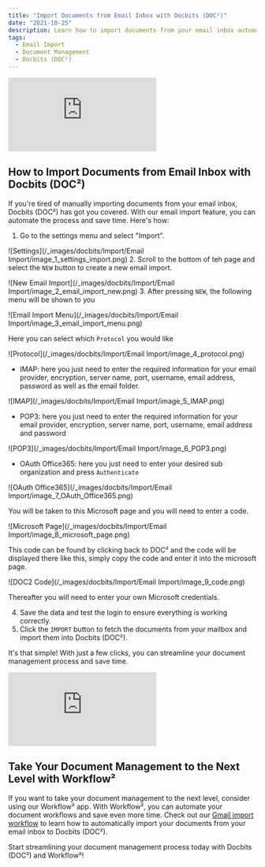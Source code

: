 ```yaml
---
title: "Import Documents from Email Inbox with Docbits (DOC²)"
date: "2021-10-25"
description: Learn how to import documents from your email inbox automatically with Docbits (DOC²). Follow these simple steps to streamline your document management process.
tags:
  - Email Import
  - Document Management
  - Docbits (DOC²)
---
```


<div class='video-container'>
  <iframe src='https://www.youtube.com/embed/VIDEO_ID_HERE' frameborder='0' allowfullscreen></iframe>
</div>

## How to Import Documents from Email Inbox with Docbits (DOC²)

If you're tired of manually importing documents from your email inbox, Docbits (DOC²) has got you covered. With our email import feature, you can automate the process and save time. Here's how:

1. Go to the settings menu and select "Import".

![Settings](/_images/docbits/Import/Email Import/image_1_settings_import.png)
2. Scroll to the bottom of teh page and select the `NEW` button to create a new email import.

![New Email Import](/_images/docbits/Import/Email Import/image_2_email_import_new.png)
3. After pressing `NEW`, the following menu will be shown to you

![Email Import Menu](/_images/docbits/Import/Email Import/image_3_email_import_menu.png)

Here you can select which `Protocol` you would like

![Protocol](/_images/docbits/Import/Email Import/image_4_protocol.png)

- IMAP: here you just need to enter the required information for your email provider, encryption, server name, port, username, email address, password as well as the email folder.

![IMAP](/_images/docbits/Import/Email Import/image_5_IMAP.png)

- POP3: here you just need to enter the required information for your email provider, encryption, server name, port, username, email address and password

![POP3](/_images/docbits/Import/Email Import/image_6_POP3.png)

- OAuth Office365: here you just need to enter your desired sub organization and press `Authenticate`

![OAuth Office365](/_images/docbits/Import/Email Import/image_7_OAuth_Office365.png)

You will be taken to this Microsoft page and you will need to enter a code.

![Microsoft Page](/_images/docbits/Import/Email Import/image_8_microsoft_page.png)

This code can be found by clicking back to DOC² and the code will be displayed there like this, simply copy the code and enter it into the microsoft page.

![DOC2 Code](/_images/docbits/Import/Email Import/image_9_code.png)

Thereafter you will need to enter your own Microsoft credentials.

4. Save the data and test the login to ensure everything is working correctly.
5. Click the `IMPORT` button to fetch the documents from your mailbox and import them into Docbits (DOC²).

It's that simple! With just a few clicks, you can streamline your document management process and save time.

<div class='video-container'>
  <iframe src='https://www.youtube.com/embed/VIDEO_ID_HERE' frameborder='0' allowfullscreen></iframe>
</div>

## Take Your Document Management to the Next Level with Workflow²

If you want to take your document management to the next level, consider using our Workflow² app. With Workflow², you can automate your document workflows and save even more time. Check out our [Gmail import workflow](https://docs.polydocs.io/example/gmail-import/) to learn how to automatically import your documents from your email inbox to Docbits (DOC²).

Start streamlining your document management process today with Docbits (DOC²) and Workflow²!
